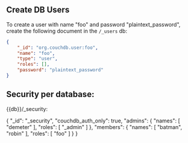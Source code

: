 ## Create DB Users

To create a user with name "foo" and password "plaintext_password", create the
following document in the `/_users` db:

```json
{
    "_id": "org.couchdb.user:foo",
    "name": "foo",
    "type": "user",
    "roles": [],
    "password": "plaintext_password"
}
```

## Security per database:

{{db}}/_security:

{
  "_id": "_security",
  "couchdb_auth_only": true,
  "admins": {
    "names": [
      "demeter"
    ],
    "roles": [
      "_admin"
    ]
  },
  "members": {
    "names": [
      "batman",
      "robin"
    ],
    "roles": [
      "foo"
    ]
  }
}

